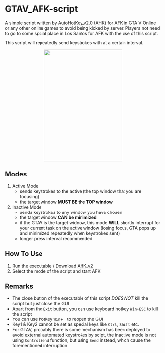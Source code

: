 # GTAV_AFK-script

A simple script written by AutoHotKey_v2.0 (AHK) for AFK in GTA V Online or any other online games to avoid being kicked by server. Players not need to go to some spcial place in Los Santos for AFK with the use of this script.

This script will repeatedly send keystrokes with at a certain interval.
<p align="center">
  <img width="252" height="362" src="https://user-images.githubusercontent.com/76443690/219728687-055ed6ba-5ba7-4c09-99ec-a5f93c8a57e5.png">

</p>

## Modes
1. Active Mode
   - sends keystrokes to the active (the top window that you are focusing)
   - the target window **MUST BE the TOP window**
2. Inactive Mode
   - sends keystrokes to any window you have chosen
   - the target window **CAN be minimized**
   - if the GTAV is the target widnow, this mode **WILL** shortly interrupt for your current task on the active window (losing focus, GTA pops up and     minimized repeatedly when keystrokes sent) 
   - longer press interval recommended
   
## How To Use
1. Run the executable / Download [AHK_v2](https://www.autohotkey.com/)
2. Select the mode of the script and start AFK

## Remarks
- The close button of the executable of this script *DOES NOT* kill the script but just close the GUI
- Apart from the `Exit` button, you can use keyboard hotkey `Win+ESC` to kill the script
- You can use hotkey `Win`+ `  to reopen the GUI
- Key1 & Key2 cannot be set as special keys like `Ctrl`, `Shift` etc.
- For GTAV, probably there is some mechanism has been deployed to avoid external automated keystrokes by scipt, the inactive mode is not using `ControlSend`      function, but using `Send` instead, which cause the forementioned interruption



